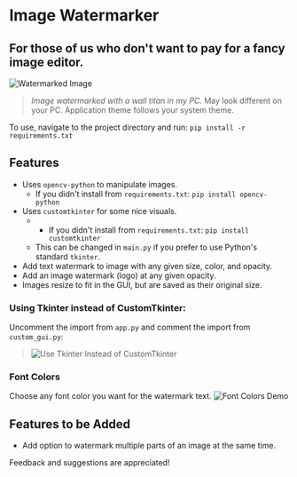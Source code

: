 # Image Watermarker
## For those of us who don't want to pay for a fancy image editor.

![Watermarked Image](https://github.com/Kolkhis/image_watermarker/assets/36500473/1382e4d0-f4dd-4f31-8587-e1205e6d07b9)
> *Image watermarked with a wall titan in my PC.*
May look different on your PC. Application theme follows your system theme.

To use, navigate to the project directory and run: 
`pip install -r requirements.txt`

## Features
* Uses `opencv-python` to manipulate images.
    * If you didn't install from `requirements.txt`: `pip install opencv-python`
* Uses `customtkinter` for some nice visuals. 
    * * If you didn't install from `requirements.txt`: `pip install customtkinter`
    * This can be changed in `main.py` if you prefer to use Python's standard `tkinter`.
* Add text watermark to image with any given size, color, and opacity.
* Add an image watermark (logo) at any given opacity.
* Images resize to fit in the GUI, but are saved as their original size.

### Using Tkinter instead of CustomTkinter:
Uncomment the import from `app.py` and comment the import from `custom_gui.py`:
> ![Use Tkinter Instead of CustomTkinter](https://github.com/Kolkhis/image_watermarker/assets/36500473/42f20e90-b1f3-4060-b2c0-1b8427ff2434)

### Font Colors
Choose any font color you want for the watermark text.
![Font Colors Demo](https://github.com/Kolkhis/image_watermarker/assets/36500473/d311b22b-69ea-4f16-a65d-3f003f0a779f)


## Features to be Added
* Add option to watermark multiple parts of an image at the same time.

Feedback and suggestions are appreciated!

